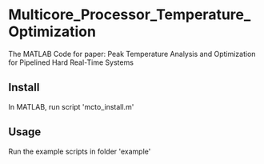 # Multicore_Processor_Temperature_Optimization

The MATLAB Code for paper: Peak Temperature Analysis and Optimization for Pipelined Hard Real-Time Systems

## Install
In MATLAB, run script 'mcto_install.m'


## Usage
Run the example scripts in folder 'example'
